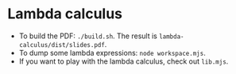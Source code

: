 # Lambda calculus

- To build the PDF: `./build.sh`.  The result is `lambda-calculus/dist/slides.pdf`.
- To dump some lambda expressions: `node workspace.mjs`.  
- If you want to play with the lambda calculus, check out `lib.mjs`.
